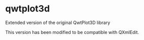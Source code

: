 qwtplot3d
=========

Extended version of the original QwtPlot3D library

This version has been modified to be compatible with QXmlEdit.
